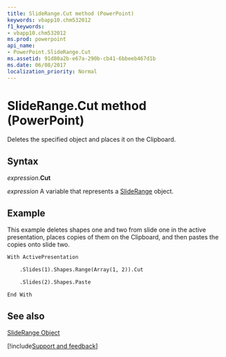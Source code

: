 ```yaml
---
title: SlideRange.Cut method (PowerPoint)
keywords: vbapp10.chm532012
f1_keywords:
- vbapp10.chm532012
ms.prod: powerpoint
api_name:
- PowerPoint.SlideRange.Cut
ms.assetid: 91d80a2b-e67a-290b-cb41-6bbeeb467d1b
ms.date: 06/08/2017
localization_priority: Normal
---
```



# SlideRange.Cut method (PowerPoint)

Deletes the specified object and places it on the Clipboard.


## Syntax

_expression_.**Cut**

 _expression_ A variable that represents a [SlideRange](./PowerPoint.SlideRange.md) object.


## Example

This example deletes shapes one and two from slide one in the active presentation, places copies of them on the Clipboard, and then pastes the copies onto slide two.


```vb
With ActivePresentation

    .Slides(1).Shapes.Range(Array(1, 2)).Cut

    .Slides(2).Shapes.Paste

End With
```


## See also


[SlideRange Object](PowerPoint.SlideRange.md)

[!include[Support and feedback](~/includes/feedback-boilerplate.md)]